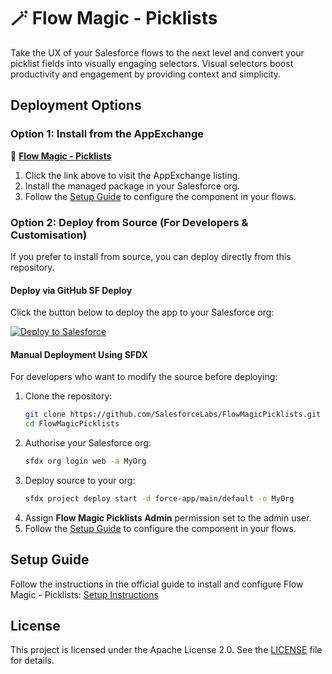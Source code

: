 # 🪄 Flow Magic - Picklists  

Take the UX of your Salesforce flows to the next level and convert your picklist fields into visually engaging selectors. Visual selectors boost productivity and engagement by providing context and simplicity.  

## Deployment Options  

### **Option 1: Install from the AppExchange** 

🔗 **[Flow Magic - Picklists](https://appexchange.salesforce.com/appxListingDetail?listingId=a0N3A00000FeFBAUA3)**  

1. Click the link above to visit the AppExchange listing.  
2. Install the managed package in your Salesforce org.  
3. Follow the [Setup Guide](#setup-guide) to configure the component in your flows.  

### **Option 2: Deploy from Source (For Developers & Customisation)**  
If you prefer to install from source, you can deploy directly from this repository.  

#### **Deploy via GitHub SF Deploy**  
Click the button below to deploy the app to your Salesforce org:  

<div>
    <a href="https://githubsfdeploy.herokuapp.com?owner=SalesforceLabs&repo=FlowMagicPicklists">
        <img alt="Deploy to Salesforce"
        src="https://raw.githubusercontent.com/afawcett/githubsfdeploy/master/deploy.png">
    </a>
</div>

#### **Manual Deployment Using SFDX**  
For developers who want to modify the source before deploying:  

1. Clone the repository:  
   ```sh
   git clone https://github.com/SalesforceLabs/FlowMagicPicklists.git
   cd FlowMagicPicklists
2. Authorise your Salesforce org:
   ```sh
   sfdx org login web -a MyOrg
3. Deploy source to your org:
   ```sh
   sfdx project deploy start -d force-app/main/default -o MyOrg
4. Assign **Flow Magic Picklists Admin** permission set to the admin user.
5. Follow the [Setup Guide](#setup-guide) to configure the component in your flows.

## Setup Guide
Follow the instructions in the official guide to install and configure Flow Magic - Picklists:
[Setup Instructions](https://salesforce.quip.com/tJYNAjcCFYWn)

## License  
This project is licensed under the Apache License 2.0. See the [LICENSE](./LICENSE.txt) file for details.
